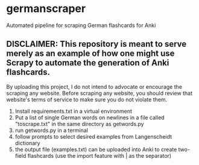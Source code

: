 # germanscraper
Automated pipeline for scraping German flashcards for Anki

## DISCLAIMER: This repository is meant to serve merely as an example of how one might use Scrapy to automate the generation of Anki flashcards.
By uploading this project, I do not intend to advocate or encourage the scraping any website. Before scraping any website, you should review that website's terms of service to make sure you do not violate them. 

1. Install requirements.txt in a virtual environment
2. Put a list of single German words on newlines in a file called "toscrape.txt" in the same directory as getwords.py
3. run getwords.py in a terminal
4. follow prompts to select desired examples from Langenscheidt dictionary
5. the output file (examples.txt) can be uploaded into Anki to create two-field flashcards (use the import feature with | as the separator)

